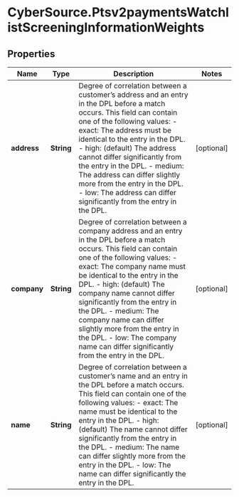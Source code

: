 # CyberSource.Ptsv2paymentsWatchlistScreeningInformationWeights

## Properties
Name | Type | Description | Notes
------------ | ------------- | ------------- | -------------
**address** | **String** | Degree of correlation between a customer’s address and an entry in the DPL before a match occurs. This field can contain one of the following values: - exact: The address must be identical to the entry in the DPL. - high: (default) The address cannot differ significantly from the entry in the DPL. - medium: The address can differ slightly more from the entry in the DPL. - low: The address can differ significantly from the entry in the DPL.  | [optional] 
**company** | **String** | Degree of correlation between a company address and an entry in the DPL before a match occurs. This field can contain one of the following values: - exact: The company name must be identical to the entry in the DPL. - high: (default) The company name cannot differ significantly from the entry in the DPL. - medium: The company name can differ slightly more from the entry in the DPL. - low: The company name can differ significantly from the entry in the DPL.  | [optional] 
**name** | **String** | Degree of correlation between a customer’s name and an entry in the DPL before a match occurs. This field can contain one of the following values: - exact: The name must be identical to the entry in the DPL. - high: (default) The name cannot differ significantly from the entry in the DPL. - medium: The name can differ slightly more from the entry in the DPL. - low: The name can differ significantly the entry in the DPL.  | [optional] 



